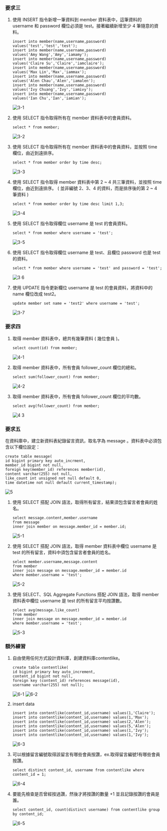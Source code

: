 ### 要求三
1. 使⽤ INSERT 指令新增⼀筆資料到 member 資料表中，這筆資料的 username 和 password 欄位必須是 test。接著繼續新增⾄少 4 筆隨意的資料。
   ```mysql
   insert into member(name,username,password)
   values('test','test','test');
   insert into member(name,username,password)
   values('Amy Wang','Amy','iamamy');
   insert into member(name,username,password)
   values('Claire Su','Claire','iamclaire');
   insert into member(name,username,password)
   values('Max Lin','Max','iammax');
   insert into member(name,username,password)
   values('Alen Chau','Alen','iamalen');
   insert into member(name,username,password)
   values('Ivy Chuang','Ivy','iamivy');
   insert into member(name,username,password)
   values('Ian Chu','Ian','iamian');
   ```
   ![3-1](https://user-images.githubusercontent.com/111445341/196464900-8de91c07-dd37-4f0f-bdb1-6daa3f972c0a.png)

2. 使⽤ SELECT 指令取得所有在 member 資料表中的會員資料。
   ```mysql
   select * from member;
   ```
   ![3-2 ](https://user-images.githubusercontent.com/111445341/196473140-a0ef7ba9-1cf1-43ed-9916-f16f78199c53.png)

3. 使⽤ SELECT 指令取得所有在 member 資料表中的會員資料，並按照 time 欄位，由近到遠排序。
   ```mysql
   select * from member order by time desc;
   ```
   ![3-3](https://user-images.githubusercontent.com/111445341/196473647-53baf3e3-fbc6-499e-9c46-da7a1d5e0f5b.png)
   
4. 使⽤ SELECT 指令取得 member 資料表中第 2 ~ 4 共三筆資料，並按照 time 欄位，由近到遠排序。 ( 並非編號 2、3、4 的資料，⽽是排序後的第 2 ~ 4 筆資料 )
   ```mysql
   select * from member order by time desc limit 1,3;
   ```
   ![3-4](https://user-images.githubusercontent.com/111445341/196474002-9bec69da-47f0-45f1-9f17-77708fc4acf8.png)
   
5. 使⽤ SELECT 指令取得欄位 username 是 test 的會員資料。
   ```mysql
   select * from member where username = 'test';
   ```
   ![3-5](https://user-images.githubusercontent.com/111445341/196474389-938d9a26-2338-4c20-8784-977e56a01e42.png)
   
6. 使⽤ SELECT 指令取得欄位 username 是 test、且欄位 password 也是 test 的資料。
   ```mysql
   select * from member where username = 'test' and password = 'test';
   ```
   ![3 6](https://user-images.githubusercontent.com/111445341/196474653-72fd18aa-036a-49f2-9bcd-9ee640c29f5e.png)
   
7. 使⽤ UPDATE 指令更新欄位 username 是 test 的會員資料，將資料中的 name 欄位改成 test2。
   ```mysql
   update member set name = 'test2' where username = 'test';
   ```
   ![3-7](https://user-images.githubusercontent.com/111445341/196475054-122d70bd-d8fb-43fe-b96c-bd14a668feb3.png)

### 要求四
1. 取得 member 資料表中，總共有幾筆資料 ( 幾位會員 )。
   ```mysql
   select count(id) from member;
   ```
   ![4-1](https://user-images.githubusercontent.com/111445341/196475510-9cb95384-85cf-4f8a-b647-bc63ea1380df.png)
   
2. 取得 member 資料表中，所有會員 follower_count 欄位的總和。
   ```mysql
   select sum(follower_count) from member;
   ```
   ![4-2](https://user-images.githubusercontent.com/111445341/196475799-29b265ea-9dc6-47ae-bda7-3b8178ca8aae.png)

3. 取得 member 資料表中，所有會員 follower_count 欄位的平均數。
   ```mysql
   select avg(follower_count) from member;
   ```
   ![4 3](https://user-images.githubusercontent.com/111445341/196476065-698ad022-99ac-4df5-8141-05ca5e891f07.png)

### 要求五
在資料庫中，建立新資料表紀錄留⾔資訊，取名字為 message 。資料表中必須包含以下欄位設定：
```mysql
create table message(
id bigint primary key auto_incrment,
member_id bigint not null,
foreign key(member_id) references member(id),
content varchar(255) not null,
like_count int unsigned not null default 0,
time datetime not null default current_timestamp);
```
![5](https://user-images.githubusercontent.com/111445341/196476854-9309b914-2cd0-409d-85ec-8100d097be4f.png)

1. 使⽤ SELECT 搭配 JOIN 語法，取得所有留⾔，結果須包含留⾔者會員的姓名。
   ```mysql
   select message.content,member.username
   from message 
   inner join member on message.member_id = member.id;
   ```
   ![5-1](https://user-images.githubusercontent.com/111445341/196477464-6dccf778-6479-42d8-bea6-4aaa96ea0bdf.png)
 
2. 使⽤ SELECT 搭配 JOIN 語法，取得 member 資料表中欄位 username 是 test 的所有留⾔，資料中須包含留⾔者會員的姓名。
   ```mysql
   select member.username,message.content
   from member 
   inner join message on message.member_id = member.id
   where member.username = 'test';
   ```
   ![5-2](https://user-images.githubusercontent.com/111445341/196477930-019345f1-160f-4c2b-9238-c8108826cedd.png)
   
3. 使⽤ SELECT、SQL Aggregate Functions 搭配 JOIN 語法，取得 member 資料表中欄位 username 是 test 的所有留⾔平均按讚數。
   ```mysql
   select avg(message.like_count) 
   from member 
   inner join message on message.member_id = member.id
   where member.username = 'test';
   ```
   ![5-3](https://user-images.githubusercontent.com/111445341/196478461-454217f6-a80b-4359-a2a8-6bf0fa66bbf6.png)

### 額外練習
1. 自由使用任何方式設計資料庫，創建資料庫contentlike。
   ```mysql
   create table contentlike(
   id bigint primary key auto_increment,
   content_id bigint not null,
   foreign key (content_id) references message(id),
   username varchar(255) not null);
   ```
   ![6-1](https://user-images.githubusercontent.com/111445341/196733835-ac6051c5-1917-4154-9f2b-de4fdfffc5f4.png)
   ![6-2](https://user-images.githubusercontent.com/111445341/196734039-ba8d9eb7-0906-4576-b453-3d06b2255dc6.png)
   
2. insert data
   ```mysql
   insert into contentlike(content_id,username) values(1,'Claire');
   insert into contentlike(content_id,username) values(1,'Max');
   insert into contentlike(content_id,username) values(2,'Alen');
   insert into contentlike(content_id,username) values(5,'Alen');
   insert into contentlike(content_id,username) values(1,'Ivy');
   insert into contentlike(content_id,username) values(1,'Ivy');
   ```
   ![6-3](https://user-images.githubusercontent.com/111445341/196734735-cb65d935-9454-482e-b778-edaf4eef2cc6.png)
   
3. 可以根據留言編號取得該留言有哪些會員按讚，ex.取得留言編號1有哪些會員按讚。
   ```mysql
   select distinct content_id, username from contentlike where content_id = 1;
   ```
   ![6-4](https://user-images.githubusercontent.com/111445341/196735639-f3f2b505-bdb1-4474-8a0e-b44923e5d626.png)

4. 要能先檢查是否曾經按過讚，然後才將按讚的數量 +1 並且記錄按讚的會員是誰。
   ```mysql
   select content_id, count(distinct username) from contentlike group by content_id;
   ```
   ![6-5](https://user-images.githubusercontent.com/111445341/196736245-6ef8d567-2d21-4432-91f3-9e112ebb6998.png)

   
   
   

   
   
